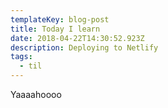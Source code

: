 ```yaml
---
templateKey: blog-post
title: Today I learn
date: 2018-04-22T14:30:52.923Z
description: Deploying to Netlify
tags:
  - til
---
```

Yaaaahoooo

